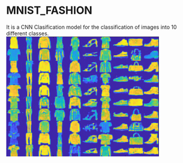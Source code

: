 # MNIST_FASHION
It is a CNN Clasification model for the classification of images into 10 different classes.
![GIF](readme_resource/mnist.gif)

